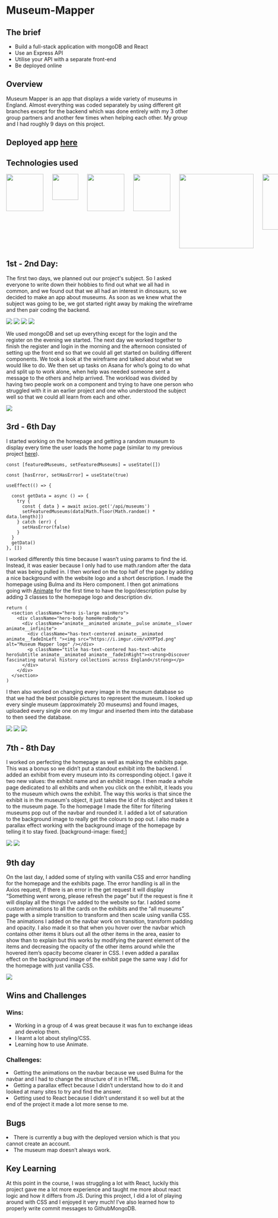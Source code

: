 # Museum-Mapper

## The brief

<ul>
<li>Build a full-stack application with mongoDB and React</li>
<li>Use an Express API</li>
<li>Utilise your API with a separate front-end</li>
<li>Be deployed online</li>
</ul>
  
## Overview

Museum Mapper is an app that displays a wide variety of museums in England. Almost everything was coded separately by using different git branches except for the backend which was done entirely with my 3 other group partners and another few times when helping each other. My group and I had roughly 9 days on this project.

## Deployed app <a href="https://museum-mapper.herokuapp.com/">here</a>

## Technologies used

<div style="display: flex; flex-direction: row; gap: 1.5rem; margin-bottom: 10px;">
  <img style="width: 100px;" src="https://i.imgur.com/tlQzHt6.png">
  <img style="width: 70px;" src="https://i.imgur.com/BYUqdTS.png">
  <img style="width: 100px;" src="https://i.imgur.com/k9De3HS.png">
  <img style="width: 100px;" src="https://i.imgur.com/0O17BWj.png">
  <img style="width: 200px;" src="https://i.imgur.com/C9s6ueO.png">
  <img style="width: 150px;" src="https://i.imgur.com/st6ajnt.jpg">
</div>

## 1st - 2nd Day:

The first two days, we planned out our project's subject. So I asked everyone to write down their hobbies to find out what we all had in common, and we found out that we all had an interest in dinosaurs, so we decided to make an app about museums. As soon as we knew what the subject was going to be, we got started right away by making the wireframe and then pair coding the backend. 

<img src="https://i.imgur.com/yYXQNpH.png">
<img src="https://i.imgur.com/iWQ0E7y.png">
<img src="https://i.imgur.com/3vJ72xe.png">
<img src="https://i.imgur.com/ZFA9gIp.png">

We used mongoDB and set up everything except for the login and the register on the evening we started. The next day we worked together to finish the register and login in the morning and the afternoon consisted of setting up the front end so that we could all get started on building different components. We took a look at the wireframe and talked about what we would like to do. We then set up tasks on Asana for who’s going to do what and split up to work alone, when help was needed someone sent a message to the others and help arrived. The workload was divided by having two people work on a component and trying to have one person who struggled with it in an earlier project and one who understood the subject well so that we could all learn from each and other.

<img src="https://i.imgur.com/tYBMsy3.png">



## 3rd - 6th Day

I started working on the homepage and getting a random museum to display every time the user loads the home page (similar to my previous project <a href="https://rapidgames.netlify.app">here</a>).

    const [featuredMuseums, setFeaturedMuseums] = useState([])

    const [hasError, setHasError] = useState(true)

    useEffect(() => {

      const getData = async () => {
        try {
          const { data } = await axios.get('/api/museums')
          setFeaturedMuseums(data[Math.floor(Math.random() * data.length)])
        } catch (err) {
          setHasError(false)
        }
      }
      getData()
    }, [])

I worked differently this time because I wasn’t using params to find the id. Instead, it was easier because I only had to use math.random after the data that was being pulled in. I then worked on the top half of the page by adding a nice background with the website logo and a short description. I made the homepage using Bulma and its Hero component. I then got animations going with <a href="https://animate.style">Animate</a> for the first time to have the logo/description pulse by adding 3 classes to the homepage logo and description div.

    return (
      <section className="hero is-large mainHero">
        <div className="hero-body homeHeroBody">
          <div className="animate__animated animate__pulse animate__slower animate__infinite">
            <div className="has-text-centered animate__animated animate__fadeInLeft "><img src="https://i.imgur.com/vXYPTpd.png" alt="Museum Mapper logo" /></div>
            <p className="title has-text-centered has-text-white heroSubtitle animate__animated animate__fadeInRight"><strong>Discover fascinating natural history collections across England</strong></p>
          </div>
        </div>
      </section>
    )

I then also worked on changing every image in the museum database so that we had the best possible pictures to represent the museum. I looked up every single museum (approximately 20 museums) and found images, uploaded every single one on my Imgur and inserted them into the database to then seed the database.

<img src="https://i.imgur.com/nRelBTt.gif">
<img src="https://i.imgur.com/rohCD9i.png">
<img src="https://i.imgur.com/00VuIWH.png">



## 7th - 8th Day

I worked on perfecting the homepage as well as making the exhibits page. This was a bonus so we didn’t put a standout exhibit into the backend. I added an exhibit from every museum into its corresponding object. I gave it two new values: the exhibit name and an exhibit image. I then made a whole page dedicated to all exhibits and when you click on the exhibit, it leads you to the museum which owns the exhibit. The way this works is that since the exhibit is in the museum's object, it just takes the id of its object and takes it to the museum page. To the homepage I made the filter for filtering museums pop out of the navbar and rounded it. I added a lot of saturation to the background image to really get the colours to pop out. I also made a parallax effect working with the background image of the homepage by telling it to stay fixed.
[background-image: fixed;]

<img src="https://i.imgur.com/4anjuIS.png">
<img src="https://i.imgur.com/Fn0fy0f.png">


## 9th day

On the last day, I added some of styling with vanilla CSS and error handling for the homepage and the exhibits page. The error handling is all in the Axios request, if there is an error in the get request it will display “Something went wrong, please refresh the page” but if the request is fine it will display all the things I’ve added to the website so far. I added some custom animations to all the cards on the exhibits and the “all museums” page with a simple transition to transform and then scale using vanilla CSS. The animations I added on the navbar work on transition, transform padding and opacity. I also made it so that when you hover over the navbar which contains other items it blurs out all the other items in the area, easier to show than to explain but this works by modifying the parent element of the items and decreasing the opacity of the other items around while the hovered item’s opacity become clearer in CSS. I even added a parallax effect on the background image of the exhibit page the same way I did for the homepage with just vanilla CSS.

<img src="https://i.imgur.com/NS9i0vF.gif">

## Wins and Challenges

### Wins:
<ul>
<li>Working in a group of 4 was great because it was fun to exchange ideas and develop them.</li>
<li>I learnt a lot about styling/CSS.</li>
<li>Learning how to use Animate.</li>
</ul>

### Challenges:

<li>Getting the animations on the navbar because we used Bulma for the navbar and I had to change the structure of it in HTML.</li>
<li>Getting a parallax effect because I didn’t understand how to do it and looked at many sites to try and find the answer.</li>
<li>Getting used to React because I didn’t understand it so well but at the end of the project it made a lot more sense to me.</li>

## Bugs

<li>There is currently a bug with the deployed version which is that you cannot create an account.</li>
<li>The museum map doesn’t always work.</li>

## Key Learning

At this point in the course, I was struggling a lot with React, luckily this project gave me a lot more experience and taught me more about react logic and how it differs from JS. During this project, I did a lot of playing around with CSS and I enjoyed it very much! I’ve also learned how to properly write commit messages to GithubMongoDB.


